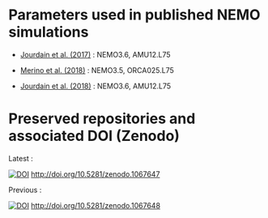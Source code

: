 # Parameters used in published NEMO simulations

* [Jourdain et al. (2017)](http://onlinelibrary.wiley.com/doi/10.1002/2016JC012509/abstract) : NEMO3.6, AMU12.L75

* [Merino et al. (2018)](https://doi.org/10.1016/j.ocemod.2017.11.009) : NEMO3.5, ORCA025.L75

* [Jourdain et al. (2018)](https://doi.org/10.1016/j.ocemod.2018.11.001) :  NEMO3.6, AMU12.L75

# Preserved repositories and associated DOI (Zenodo)

Latest :

[![DOI](https://zenodo.org/badge/DOI/10.5281/zenodo.1402523.svg)](https://doi.org/10.5281/zenodo.1402523) http://doi.org/10.5281/zenodo.1067647

Previous :

[![DOI](https://zenodo.org/badge/111217517.svg)](https://zenodo.org/badge/latestdoi/111217517) http://doi.org/10.5281/zenodo.1067648 

